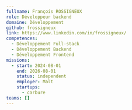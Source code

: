 ```yaml
---
fullname: François ROSSIGNEUX
role: Développeur backend
domaine: Développement
github: frossigneux
link: https://www.linkedin.com/in/frossigneux/
competences:
  - Développement Full-stack
  - Développement Backend
  - Développement Frontend
missions:
  - start: 2024-08-01
    end: 2026-08-01
    status: independent
    employer: Malt
    startups:
      - carbure
teams: []
---
```

